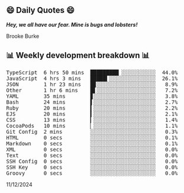 ## 😄 Daily Quotes 😄

_**Hey, we all have our fear. Mine is bugs and lobsters!**_

Brooke Burke



## 📊 Weekly development breakdown 📊

<pre>TypeScript  6 hrs 50 mins  █████████▏░░░░░░░░░░░  44.0%
JavaScript  4 hrs 3 mins   █████▍░░░░░░░░░░░░░░░  26.1%
JSON        1 hr 23 mins   █▊░░░░░░░░░░░░░░░░░░░   8.9%
Other       1 hr 6 mins    █▌░░░░░░░░░░░░░░░░░░░   7.2%
YAML        35 mins        ▊░░░░░░░░░░░░░░░░░░░░   3.8%
Bash        24 mins        ▌░░░░░░░░░░░░░░░░░░░░   2.7%
Ruby        20 mins        ▍░░░░░░░░░░░░░░░░░░░░   2.2%
EJS         20 mins        ▍░░░░░░░░░░░░░░░░░░░░   2.1%
CSS         13 mins        ▎░░░░░░░░░░░░░░░░░░░░   1.4%
CocoaPods   10 mins        ▏░░░░░░░░░░░░░░░░░░░░   1.1%
Git Config  2 mins         ░░░░░░░░░░░░░░░░░░░░░   0.3%
HTML        0 secs         ░░░░░░░░░░░░░░░░░░░░░   0.1%
Markdown    0 secs         ░░░░░░░░░░░░░░░░░░░░░   0.1%
XML         0 secs         ░░░░░░░░░░░░░░░░░░░░░   0.0%
Text        0 secs         ░░░░░░░░░░░░░░░░░░░░░   0.0%
SSH Config  0 secs         ░░░░░░░░░░░░░░░░░░░░░   0.0%
SSH Key     0 secs         ░░░░░░░░░░░░░░░░░░░░░   0.0%
Groovy      0 secs         ░░░░░░░░░░░░░░░░░░░░░   0.0%</pre>

11/12/2024